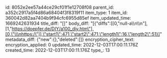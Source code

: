 id: 8052e2ee57a44ce29cf01f1e12708f08
parent_id: a352c2917a5f4d86a68404f3f8319f11
item_type: 1
item_id: 360042d82aa7404b9f94cfc6955d85ef
item_updated_time: 1669242631934
title_diff: "[]"
body_diff: "[{\"diffs\":[[0,\"null-a\\\n\\\n\"],[1,\"https://doepfer.de/DIY/a100_diy.htm\"],[0,\"\\\nhttps:/\"]],\"start1\":471,\"start2\":471,\"length1\":16,\"length2\":51}]"
metadata_diff: {"new":{},"deleted":[]}
encryption_cipher_text: 
encryption_applied: 0
updated_time: 2022-12-03T17:00:11.176Z
created_time: 2022-12-03T17:00:11.176Z
type_: 13